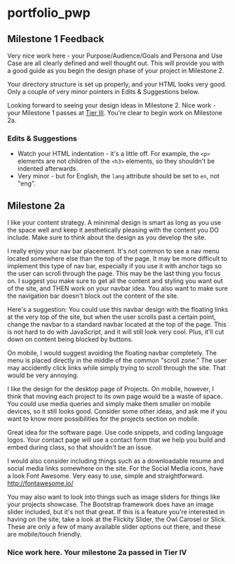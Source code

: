 # portfolio_pwp

## Milestone 1 Feedback
Very nice work here - your Purpose/Audience/Goals and Persona and Use Case are all clearly defined and well thought out. This will provide you with a good guide as you begin the design phase of your project in Milestone 2.

Your directory structure is set up properly, and your HTML looks very good. Only a couple of very minor pointers in Edits &amp; Suggestions below.

Looking forward to seeing your design ideas in Milestone 2. Nice work - your Milestone 1 passes at [Tier III](https://bootcamp-coders.cnm.edu/projects/personal/milestone-two/). You're clear to begin work on Milestone 2a.

### Edits &amp; Suggestions
- Watch your HTML indentation - it's a little off. For example, the `<p>` elements are not children of the `<h3>` elements, so they shouldn't be indented afterwards.
- Very minor - but for English, the `lang` attribute should be set to `en`, not "eng".

## Milestone 2a
I like your content strategy. A mininmal design is smart as long as you use the space well and keep it aesthetically pleasing with the content you DO include. Make sure to think about the design as you develop the site.

I really enjoy your nav bar placement. It's not common to see a nav menu located somewhere else than the top of the page. It may be more difficult to implement this type of nav bar, especially if you use it with anchor tags so the user can scroll through the page. This may be the last thing you focus on. I suggest you make sure to get all the content and styling you want out of the site, and THEN work on your navbar idea. You also want to make sure the navigation bar doesn't block out the content of the site. 

Here's a suggestion: You could use this navbar design with the floating links at the very top of the site, but when the user scrolls past a certain point, change the navbar to a standard navbar located at the top of the page. This is not hard to do with JavaScript, and it will still look very cool. Plus, it'll cut down on content being blocked by buttons.

On mobile, I would suggest avoiding the floating navbar completely. The menu is placed directly in the middle of the common "scroll zone." The user may accidently click links while simply trying to scroll through the site. That would be very annoying.




I like the design for the desktop page of Projects. On mobile, however, I think that moving each project to its own page would be a waste of space. You could use media queries and simply make them smaller on mobile devices, so it still looks good. Consider some other ideas, and ask me if you want to know more possibilities for the projects section on mobile.


Great idea for the software page. Use code snippets, and coding language logos. Your contact page will use a contact form that we help you build and embed during class, so that shouldn't be an issue.

I would also consider including things such as a downloadable resume and social media links somewhere on the site. For the Social Media icons, have a look Font Awesome. Very easy to use, simple and straightforward. http://fontawesome.io/

You may also want to look into things such as image sliders for things like your projects showcase. The Bootstrap framework does have an image slider included, but it's not that great. If this is a feature you're interested in having on the site, take a look at the Flickity Slider, the Owl Carosel or Slick. These are only a few of many available slider options out there, and these are mobile/touch friendly.

### Nice work here. Your milestone 2a passed in Tier IV

